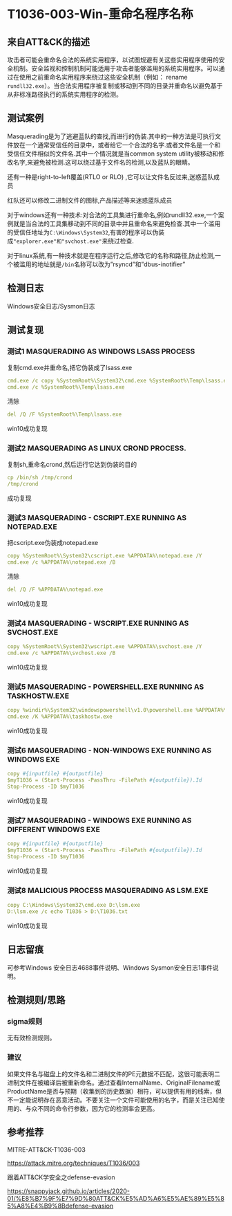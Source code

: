 # T1036-003-Win-重命名程序名称

## 来自ATT&CK的描述

攻击者可能会重命名合法的系统实用程序，以试图规避有关这些实用程序使用的安全机制。安全监视和控制机制可能适用于攻击者能够滥用的系统实用程序。可以通过在使用之前重命名实用程序来绕过这些安全机制（例如： rename `rundll32.exe`）。当合法实用程序被复制或移动到不同的目录并重命名以避免基于从非标准路径执行的系统实用程序的检测。

## 测试案例

Masquerading是为了逃避蓝队的查找,而进行的伪装.其中的一种方法是可执行文件放在一个通常受信任的目录中，或者给它一个合法的名字.或者文件名是一个和受信任文件相似的文件名.其中一个情况就是当common system utility被移动和修改名字,来避免被检测.这可以绕过基于文件名的检测,以及蓝队的眼睛。

还有一种是right-to-left覆盖(RTLO or RLO) ,它可以让文件名反过来,迷惑蓝队成员

红队还可以修改二进制文件的图标,产品描述等来迷惑蓝队成员

对于windows还有一种技术:对合法的工具集进行重命名,例如rundll32.exe,一个案例就是当合法的工具集移动到不同的目录中并且重命名来避免检查.其中一个滥用的受信任地址为`C:\Windows\System32`,有害的程序可以伪装成`"explorer.exe"和"svchost.exe"`来绕过检查.

对于linux系统,有一种技术就是在程序运行之后,修改它的名称和路径,防止检测,一个被滥用的地址就是`/bin`名称可以改为”rsyncd”和”dbus-inotifier”

## 检测日志

Windows安全日志/Sysmon日志

## 测试复现

### 测试1 MASQUERADING AS WINDOWS LSASS PROCESS

复制cmd.exe并重命名,把它伪装成了lsass.exe

```yml
cmd.exe /c copy %SystemRoot%\System32\cmd.exe %SystemRoot%\Temp\lsass.exe
cmd.exe /c %SystemRoot%\Temp\lsass.exe
```

清除

```yml
del /Q /F %SystemRoot%\Temp\lsass.exe
```

win10成功复现

### 测试2 MASQUERADING AS LINUX CROND PROCESS.

复制sh,重命名crond,然后运行它达到伪装的目的

```yml
cp /bin/sh /tmp/crond
/tmp/crond
```

成功复现

### 测试3 MASQUERADING - CSCRIPT.EXE RUNNING AS NOTEPAD.EXE

把cscript.exe伪装成notepad.exe

```yml
copy %SystemRoot%\System32\cscript.exe %APPDATA%\notepad.exe /Y
cmd.exe /c %APPDATA%\notepad.exe /B
```

清除

```yml
del /Q /F %APPDATA%\notepad.exe
```

win10成功复现

### 测试4 MASQUERADING - WSCRIPT.EXE RUNNING AS SVCHOST.EXE

```yml
copy %SystemRoot%\System32\wscript.exe %APPDATA%\svchost.exe /Y
cmd.exe /c %APPDATA%\svchost.exe /B
```

win10成功复现

### 测试5 MASQUERADING - POWERSHELL.EXE RUNNING AS TASKHOSTW.EXE

```yml
copy %windir%\System32\windowspowershell\v1.0\powershell.exe %APPDATA%\taskhostw.exe /Y
cmd.exe /K %APPDATA%\taskhostw.exe
```

win10成功复现

### 测试6 MASQUERADING - NON-WINDOWS EXE RUNNING AS WINDOWS EXE

```yml
copy #{inputfile} #{outputfile}
$myT1036 = (Start-Process -PassThru -FilePath #{outputfile}).Id
Stop-Process -ID $myT1036
```

win10成功复现

### 测试7 MASQUERADING - WINDOWS EXE RUNNING AS DIFFERENT WINDOWS EXE

```yml
copy #{inputfile} #{outputfile}
$myT1036 = (Start-Process -PassThru -FilePath #{outputfile}).Id
Stop-Process -ID $myT1036
```

win10成功复现

### 测试8 MALICIOUS PROCESS MASQUERADING AS LSM.EXE

```yml
copy C:\Windows\System32\cmd.exe D:\lsm.exe
D:\lsm.exe /c echo T1036 > D:\T1036.txt
```

win10成功复现

## 日志留痕

可参考Windows 安全日志4688事件说明、Windows Sysmon安全日志1事件说明。

## 检测规则/思路

### sigma规则

无有效检测规则。

### 建议

如果文件名与磁盘上的文件名和二进制文件的PE元数据不匹配，这很可能表明二进制文件在被编译后被重新命名。通过查看InternalName、OriginalFilename或ProductName是否与预期（收集到的历史数据）相符，可以提供有用的线索，但不一定能说明存在恶意活动。不要关注一个文件可能使用的名字，而是关注已知使用的、与众不同的命令行参数，因为它的检测率会更高。

## 参考推荐

MITRE-ATT&CK-T1036-003

<https://attack.mitre.org/techniques/T1036/003>

跟着ATT&CK学安全之defense-evasion

<https://snappyjack.github.io/articles/2020-01/%E8%B7%9F%E7%9D%80ATT&CK%E5%AD%A6%E5%AE%89%E5%85%A8%E4%B9%8Bdefense-evasion>
